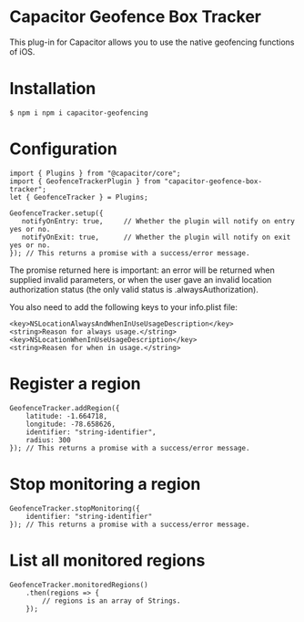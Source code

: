 # Capacitor Geofence Box Tracker

This plug-in for Capacitor allows you to use the native geofencing functions of iOS.

# Installation
`$ npm i npm i capacitor-geofencing`

# Configuration
```
import { Plugins } from "@capacitor/core";
import { GeofenceTrackerPlugin } from "capacitor-geofence-box-tracker";
let { GeofenceTracker } = Plugins;

GeofenceTracker.setup({
   notifyOnEntry: true, 	// Whether the plugin will notify on entry yes or no.
   notifyOnExit: true,		// Whether the plugin will notify on exit yes or no.
}); // This returns a promise with a success/error message.
```

The promise returned here is important: an error will be returned when supplied invalid parameters, or when the user gave an invalid location authorization status (the only valid status is .alwaysAuthorization).

You also need to add the following keys to your info.plist file:

```
<key>NSLocationAlwaysAndWhenInUseUsageDescription</key>
<string>Reason for always usage.</string>
<key>NSLocationWhenInUseUsageDescription</key>
<string>Reasen for when in usage.</string>
```

# Register a region
```
GeofenceTracker.addRegion({
    latitude: -1.664718,
    longitude: -78.658626,
    identifier: "string-identifier",
    radius: 300
});	// This returns a promise with a success/error message.
```

# Stop monitoring a region
```
GeofenceTracker.stopMonitoring({
    identifier: "string-identifier"
});	// This returns a promise with a success/error message.
```

# List all monitored regions

```
GeofenceTracker.monitoredRegions()
    .then(regions => {
    	// regions is an array of Strings.
    });
```
